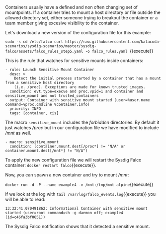 Containers usually have a defined and non often changing set of mountpoints. If a container tries to mount a host directory or file outside the allowed directory set, either someone trying to breakout the container or a team member giving excesive visibility to the container.

Let's download a new version of the configuration file for this example:

`sudo -s
cd /etc/falco
curl https://raw.githubusercontent.com/katacoda-scenarios/sysdig-scenarios/master/sysdig-falco/assets/falco_rules_step5.yaml -o falco_rules.yaml
`{{execute}}

This is the rule that watches for sensitive mounts inside containers:

```
- rule: Launch Sensitive Mount Container
  desc: >
    Detect the initial process started by a container that has a mount from a sensitive host directory
    (i.e. /proc). Exceptions are made for known trusted images.
  condition: evt.type=execve and proc.vpid=1 and container and sensitive_mount and not trusted_containers
  output: Container with sensitive mount started (user=%user.name command=%proc.cmdline %container.info)
  priority: INFO
  tags: [container, cis]
```

The macro `sensitive_mount` includes the *forbidden* directories. By default it just watches */proc* but in our configuration file we have modified to include */mnt* as well.

```
- macro: sensitive_mount
  condition: (container.mount.dest[/proc*] != "N/A" or container.mount.dest[/mnt*] != "N/A")
```

To apply the new configuration file we will restart the Sysdig Falco container: `docker restart falco`{{execute}}.

Now, you can spawn a new container and try to mount */mnt*:

`
docker run -d -P --name example4 -v /mnt:/tmp/mnt alpine
`{{execute}}

If we look at the log with `tail /var/log/falco_events.log`{{execute}} you will be able to read:

```
13:32:41.070491862: Informational Container with sensitive mount started (user=root command=sh -g daemon off; example4 (id=c46fa3bf0651))
```

The Sysdig Falco notification shows that it detected a sensitive mount.
